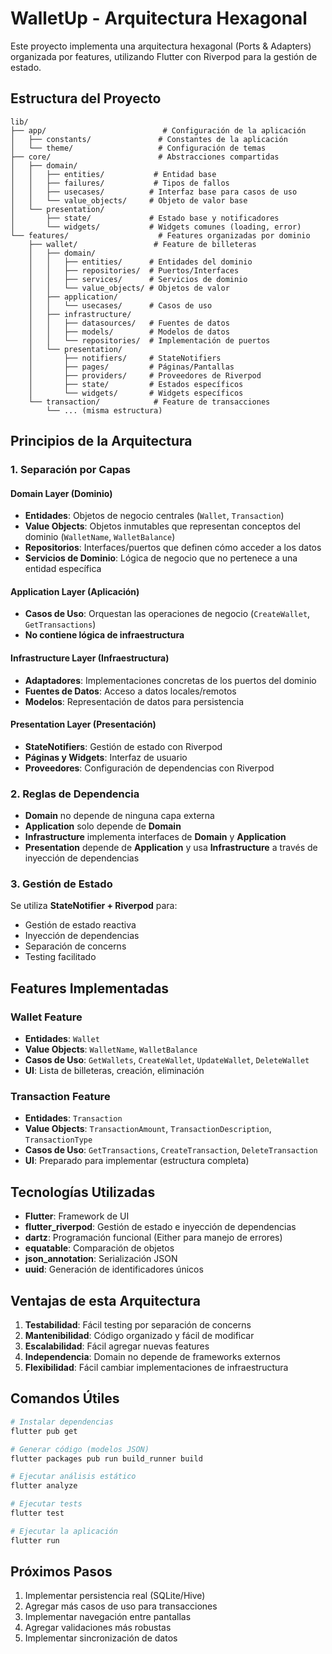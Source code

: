 # WalletUp - Arquitectura Hexagonal

Este proyecto implementa una arquitectura hexagonal (Ports & Adapters) organizada por features, utilizando Flutter con Riverpod para la gestión de estado.

## Estructura del Proyecto

```
lib/
├── app/                          # Configuración de la aplicación
│   ├── constants/               # Constantes de la aplicación
│   └── theme/                   # Configuración de temas
├── core/                        # Abstracciones compartidas
│   ├── domain/
│   │   ├── entities/           # Entidad base
│   │   ├── failures/           # Tipos de fallos
│   │   ├── usecases/          # Interfaz base para casos de uso
│   │   └── value_objects/     # Objeto de valor base
│   └── presentation/
│       ├── state/             # Estado base y notificadores
│       └── widgets/           # Widgets comunes (loading, error)
└── features/                    # Features organizadas por dominio
    ├── wallet/                 # Feature de billeteras
    │   ├── domain/
    │   │   ├── entities/      # Entidades del dominio
    │   │   ├── repositories/  # Puertos/Interfaces
    │   │   ├── services/      # Servicios de dominio
    │   │   └── value_objects/ # Objetos de valor
    │   ├── application/
    │   │   └── usecases/      # Casos de uso
    │   ├── infrastructure/
    │   │   ├── datasources/   # Fuentes de datos
    │   │   ├── models/        # Modelos de datos
    │   │   └── repositories/  # Implementación de puertos
    │   └── presentation/
    │       ├── notifiers/     # StateNotifiers
    │       ├── pages/         # Páginas/Pantallas
    │       ├── providers/     # Proveedores de Riverpod
    │       ├── state/         # Estados específicos
    │       └── widgets/       # Widgets específicos
    └── transaction/            # Feature de transacciones
        └── ... (misma estructura)
```

## Principios de la Arquitectura

### 1. Separación por Capas

#### Domain Layer (Dominio)
- **Entidades**: Objetos de negocio centrales (`Wallet`, `Transaction`)
- **Value Objects**: Objetos inmutables que representan conceptos del dominio (`WalletName`, `WalletBalance`)
- **Repositorios**: Interfaces/puertos que definen cómo acceder a los datos
- **Servicios de Dominio**: Lógica de negocio que no pertenece a una entidad específica

#### Application Layer (Aplicación)
- **Casos de Uso**: Orquestan las operaciones de negocio (`CreateWallet`, `GetTransactions`)
- **No contiene lógica de infraestructura**

#### Infrastructure Layer (Infraestructura)
- **Adaptadores**: Implementaciones concretas de los puertos del dominio
- **Fuentes de Datos**: Acceso a datos locales/remotos
- **Modelos**: Representación de datos para persistencia

#### Presentation Layer (Presentación)
- **StateNotifiers**: Gestión de estado con Riverpod
- **Páginas y Widgets**: Interfaz de usuario
- **Proveedores**: Configuración de dependencias con Riverpod

### 2. Reglas de Dependencia

- **Domain** no depende de ninguna capa externa
- **Application** solo depende de **Domain**
- **Infrastructure** implementa interfaces de **Domain** y **Application**
- **Presentation** depende de **Application** y usa **Infrastructure** a través de inyección de dependencias

### 3. Gestión de Estado

Se utiliza **StateNotifier + Riverpod** para:
- Gestión de estado reactiva
- Inyección de dependencias
- Separación de concerns
- Testing facilitado

## Features Implementadas

### Wallet Feature
- **Entidades**: `Wallet`
- **Value Objects**: `WalletName`, `WalletBalance`
- **Casos de Uso**: `GetWallets`, `CreateWallet`, `UpdateWallet`, `DeleteWallet`
- **UI**: Lista de billeteras, creación, eliminación

### Transaction Feature
- **Entidades**: `Transaction`
- **Value Objects**: `TransactionAmount`, `TransactionDescription`, `TransactionType`
- **Casos de Uso**: `GetTransactions`, `CreateTransaction`, `DeleteTransaction`
- **UI**: Preparado para implementar (estructura completa)

## Tecnologías Utilizadas

- **Flutter**: Framework de UI
- **flutter_riverpod**: Gestión de estado e inyección de dependencias
- **dartz**: Programación funcional (Either para manejo de errores)
- **equatable**: Comparación de objetos
- **json_annotation**: Serialización JSON
- **uuid**: Generación de identificadores únicos

## Ventajas de esta Arquitectura

1. **Testabilidad**: Fácil testing por separación de concerns
2. **Mantenibilidad**: Código organizado y fácil de modificar
3. **Escalabilidad**: Fácil agregar nuevas features
4. **Independencia**: Domain no depende de frameworks externos
5. **Flexibilidad**: Fácil cambiar implementaciones de infraestructura

## Comandos Útiles

```bash
# Instalar dependencias
flutter pub get

# Generar código (modelos JSON)
flutter packages pub run build_runner build

# Ejecutar análisis estático
flutter analyze

# Ejecutar tests
flutter test

# Ejecutar la aplicación
flutter run
```

## Próximos Pasos

1. Implementar persistencia real (SQLite/Hive)
2. Agregar más casos de uso para transacciones
3. Implementar navegación entre pantallas
4. Agregar validaciones más robustas
5. Implementar sincronización de datos
